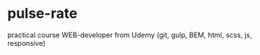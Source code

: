# pulse-rate
practical course WEB-developer from Udemy (git, gulp, BEM, html, scss, js, responsive)
